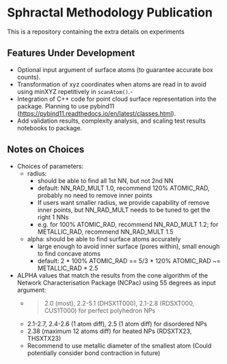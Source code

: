 # Sphractal Methodology Publication 

This is a repository containing the extra details on experiments 

## Features Under Development
- Optional input argument of surface atoms (to guarantee accurate box counts).
- Transformation of xyz coordinates when atoms are read in to avoid using minXYZ repetitively in `scanAtom()`.-
- Integration of C++ code for point cloud surface representation into the package. Planning to use pybind11 (https://pybind11.readthedocs.io/en/latest/classes.html).
- Add validation results, complexity analysis, and scaling test results notebooks to package.

## Notes on Choices  
- Choices of parameters:
    - radius:
        - should be able to find all 1st NN, but not 2nd NN
        - default: NN_RAD_MULT 1.0, recommend 120% ATOMIC_RAD, probably no need to remove inner points
        - If users want smaller radius, we provide capability of remove inner points, but NN_RAD_MULT needs to be tuned to get the right 1 NNs
        - e.g. for 100% ATOMIC_RAD, recommend NN_RAD_MULT 1.2; for METALLIC_RAD, recommend NN_RAD_MULT 1.5
    - alpha: should be able to find surface atoms accurately
        - large enough to avoid inner surface (pores within), small enough to find concave atoms
        - default: 2 * 100% ATOMIC_RAD == 5/3 * 120% ATOMIC_RAD ~= METALLIC_RAD * 2.5
- ALPHA values that match the results from the cone algorithm of the Network Characterisation Package (NCPac) using 55 degrees as input argument:
    - > 2.0 (most), 2.2-5.1 (DHSX1T000), 2.1-2.8 (RDSXT000, CUS1T000) for perfect polyhedron NPs
    - 2.1-2.7, 2.4-2.6 (1 atom diff), 2.5 (1 atom diff) for disordered NPs
    - 2.38 (maximum 12 atoms diff) for heated NPs (RDSXTX23, THSXTX23)
    - Recommend to use metallic diameter of the smallest atom (Could potentially consider bond contraction in future)


